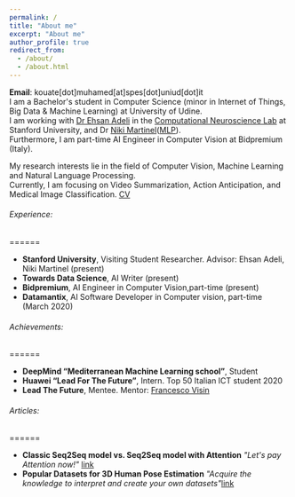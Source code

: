 ```yaml
---
permalink: /
title: "About me"
excerpt: "About me"
author_profile: true
redirect_from:
  - /about/
  - /about.html
---
```


**Email**: kouate[dot]muhamed[at]spes[dot]uniud[dot]it <br/>
I am a Bachelor's student in Computer Science (minor in Internet of Things, Big Data & Machine Learning) at University of Udine. <br/>
I am working with [Dr Ehsan Adeli](https://stanford.edu/~eadeli/) in the [Computational Neuroscience Lab](http://cnslab.stanford.edu/) at Stanford University, and Dr [Niki Martinel](https://users.dimi.uniud.it/~niki.martinel/)([MLP](https://machinelearning.uniud.it/)). <br/>
Furthermore, I am part-time AI Engineer in Computer Vision at Bidpremium (Italy).

My research interests lie in the field of Computer Vision, Machine Learning and Natural Language Processing. <br/>
Currently, I am focusing on Video Summarization, Action Anticipation, and Medical Image Classification. [CV](http://kouatemuhamed.github.io/files/MuhamedKouateResume2020.pdf)

###### Experience:
======
- **Stanford University**, Visiting Student Researcher. Advisor: Ehsan Adeli, Niki Martinel (present)
- **Towards Data Science**, AI Writer (present)
- **Bidpremium**, AI Engineer in Computer Vision,part-time (present)
- **Datamantix**, AI Software Developer in Computer vision, part-time (March 2020)


###### Achievements:
======
- **DeepMind “Mediterranean Machine Learning school”**, Student
- **Huawei “Lead For The Future”**, Intern. Top 50 Italian ICT student 2020
- **Lead The Future**, Mentee. Mentor: [Francesco Visin](https://scholar.google.it/citations?user=kaAnZw0AAAAJ&hl=en)

###### Articles:
======
- **Classic Seq2Seq model vs. Seq2Seq model with Attention**
 *"Let's pay Attention now!"* [link](https://towardsdatascience.com/classic-seq2seq-model-vs-seq2seq-model-with-attention-31527c77b28a)
- **Popular Datasets for 3D Human Pose Estimation**
 *"Acquire the knowledge to interpret and create your own datasets"*[link](https://pub.towardsai.net/popular-datasets-for-3d-human-pose-estimation-a309b5700f9c)
